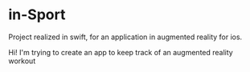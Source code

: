 # in-Sport
Project realized in swift, for an application in augmented reality for ios.

Hi!
I'm trying to create an app to keep track of an augmented reality workout
